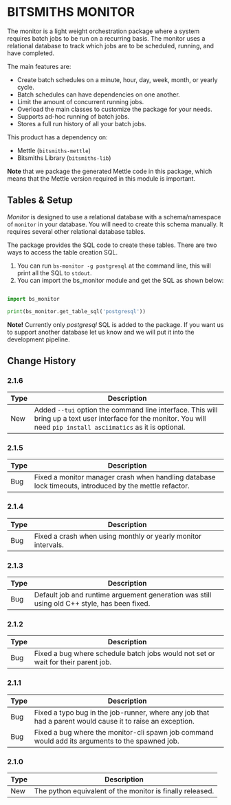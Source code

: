 # BITSMITHS MONITOR #

The monitor is a light weight orchestration package where a system requires batch jobs to be run on a recurring basis.  The monitor
uses a relational database to track which jobs are to be scheduled, running, and have completed.


The main features are:
- Create batch schedules on a minute, hour, day, week, month, or yearly cycle.
- Batch schedules can have dependencies on one another.
- Limit the amount of concurrent running jobs.
- Overload the main classes to customize the package for your needs.
- Supports ad-hoc running of batch jobs.
- Stores a full run history of all your batch jobs.


This product has a dependency on:

- Mettle (`bitsmiths-mettle`)
- Bitsmiths Library (`bitsmiths-lib`)


**Note** that we package the generated Mettle code in this package, which means that the Mettle version required in this module is important.

## Tables & Setup ##

*Monitor* is designed to use a relational database with a schema/namespace of `monitor` in your database. You will need to create this schema manually.
It requires several other relational database tables.

The package provides the SQL code to create these tables. There are two ways to access the table creation SQL.

1. You can run `bs-monitor -g postgresql` at the command line, this will print all the SQL to `stdout`.
2. You can import the bs_monitor module and get the SQL as shown below:

```python

import bs_monitor

print(bs_monitor.get_table_sql('postgresql'))

```

**Note!** Currently only *postgresql* SQL is added to the package. If you want us to support another database let
us know and we will put it into the development pipeline.


## Change History ##

### 2.1.6 ###

| Type | Description |
| ---- | ----------- |
| New  | Added `--tui` option the command line interface. This will bring up a text user interface for the monitor. You will need `pip install asciimatics` as it is optional. |


### 2.1.5 ###

| Type | Description |
| ---- | ----------- |
| Bug  | Fixed a monitor manager crash when handling database lock timeouts, introduced by the mettle refactor. |


### 2.1.4 ###

| Type | Description |
| ---- | ----------- |
| Bug  | Fixed a crash when using monthly or yearly monitor intervals. |


### 2.1.3 ###

| Type | Description |
| ---- | ----------- |
| Bug  | Default job and runtime arguement generation was still using old C++ style, has been fixed. |


### 2.1.2 ###

| Type | Description |
| ---- | ----------- |
| Bug  | Fixed a bug where schedule batch jobs would not set or wait for their parent job. |


### 2.1.1 ###

| Type | Description |
| ---- | ----------- |
| Bug  | Fixed a typo bug in the job-runner, where any job that had a parent would cause it to raise an exception. |
| Bug  | Fixed a bug where the monitor-cli spawn job command would add its arguments to the spawned job. |


### 2.1.0 ###

| Type | Description |
| ---- | ----------- |
| New  | The python equivalent of the monitor is finally released. |
